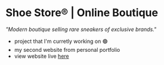# Shoe Store® | Online Boutique

_"Modern boutique selling rare sneakers of exclusive brands."_

- project that I'm curretly working on 🟢
- my second website from personal portfolio
- view website live [here](https://shoestore-b43.pages.dev/)
